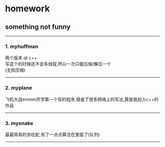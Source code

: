 # homework
something not funny
------
------

### 1. myhuffman  
两个版本 qt c++  
写这个的时候还不会多线程,所以一次只能压缩/解压一个  
(无损压缩)

------

### 2. myplane  
飞机大战emmm开学第一个写的程序,借鉴了很多网络上的写法,算是我初入c++的作品  

------

### 3. mysnake  
最最简易的贪吃蛇,有了一点点算法在里面了(队列)  

------
